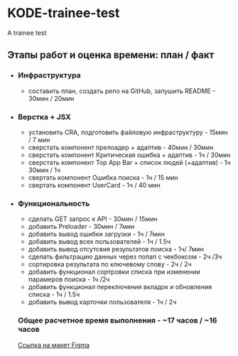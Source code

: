 # **KODE-trainee-test**
A trainee test

## Этапы работ и оценка времени: план / факт
* ### Инфраструктура
  * составить план, создать репо на GitHub, запушить README - 30мин / 20мин

* ### Верстка + JSX
  * установить CRA, подготовить файловую инфраструктуру - 15мин / 7 мин
  * сверстать компонент прелоадер + адаптив - 40мин / 30мин
  * сверстать компонент Критическая ошибка + адаптив - 1ч / 30мин
  * сверстать компонент Top App Bar  + список людей (+адаптив) - 1ч 30мин / 1ч
  * свертать компонент Ошибка поиска - 1ч / 15 мин
  * свертать компонент UserCard - 1ч / 40 мин


* ### Функциональность
  * сделать GET запрос к API - 30мин / 15мин
  * добавить Preloader - 30мин / 7мин
  * добавить вывод ошибки загрузки - 1ч / 7мин
  * добавить вывод всех пользователей - 1ч / 1.5ч
  * добавить вывод отсутсвия результатов поиска - 1ч/ 7мин
  * сделать фильтрацию данных через попап с чекбоксом - 2ч /3ч
  * сортировка результата по ключевому слову - 2ч / 2ч
  * добавить функционал сортровки списка при изменении парамеров поиска - 1ч /2ч  
  * добавить функционал переключения вкладок и обновления списка - 1ч / 1.5ч
  * добавить вывод карточки пользователя - 1ч / 2ч

  ### Общее расчетное время выполнения - ~17 часов / ~16 часов


  [Ссылка на макет Figma](https://www.figma.com/file/GRRKONipVClULsfdCAuVs1/KODE-Trainee-Dev-%D0%9E%D1%81%D0%B5%D0%BD%D1%8C'21?node-id=11%3A14414)






  

